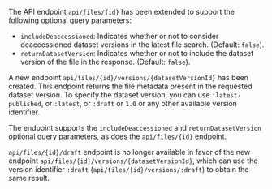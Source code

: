 The API endpoint `api/files/{id}` has been extended to support the following optional query parameters:

- `includeDeaccessioned`: Indicates whether or not to consider deaccessioned dataset versions in the latest file search. (Default: `false`).
- `returnDatasetVersion`: Indicates whether or not to include the dataset version of the file in the response. (Default: `false`).

A new endpoint `api/files/{id}/versions/{datasetVersionId}` has been created. This endpoint returns the file metadata present in the requested dataset version. To specify the dataset version, you can use ``:latest-published``, or ``:latest``, or ``:draft`` or ``1.0`` or any other available version identifier.

The endpoint supports the `includeDeaccessioned` and `returnDatasetVersion` optional query parameters, as does the `api/files/{id}` endpoint.

`api/files/{id}/draft` endpoint is no longer available in favor of the new endpoint `api/files/{id}/versions/{datasetVersionId}`, which can use the version identifier ``:draft`` (`api/files/{id}/versions/:draft`) to obtain the same result.
